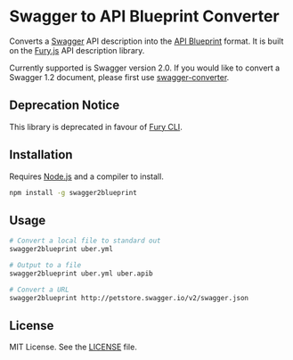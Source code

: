 # Swagger to API Blueprint Converter

Converts a [Swagger](http://swagger.io/) API description into the [API Blueprint](https://apiblueprint.org/) format. It is built on the [Fury.js](https://github.com/apiaryio/fury.js) API description library.

Currently supported is Swagger version 2.0. If you would like to convert
a Swagger 1.2 document, please first use [swagger-converter](https://github.com/apigee-127/swagger-converter).

## Deprecation Notice

This library is deprecated in favour of [Fury CLI](https://github.com/apiaryio/fury-cli).

## Installation

Requires [Node.js](https://nodejs.org/) and a compiler to install.

```bash
npm install -g swagger2blueprint
```

## Usage

```bash
# Convert a local file to standard out
swagger2blueprint uber.yml

# Output to a file
swagger2blueprint uber.yml uber.apib

# Convert a URL
swagger2blueprint http://petstore.swagger.io/v2/swagger.json
```

## License

MIT License. See the [LICENSE](https://github.com/apiaryio/swagger2blueprint/blob/master/LICENSE) file.
